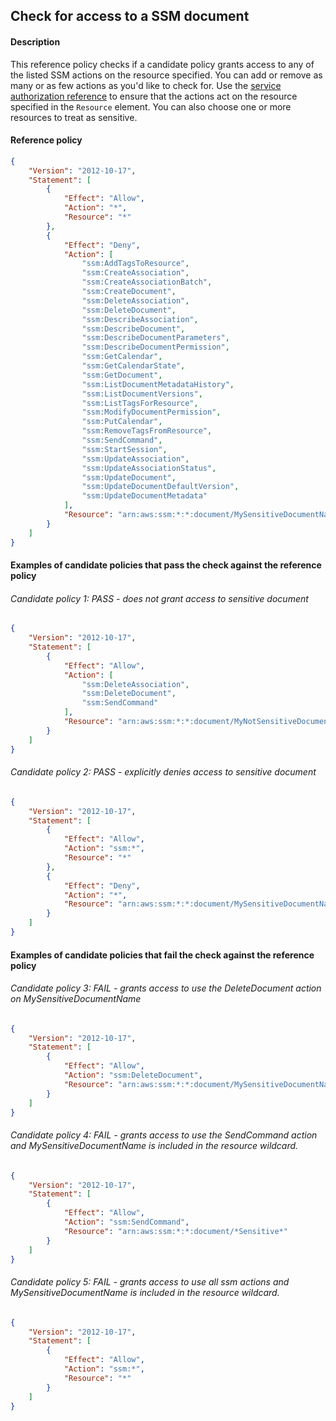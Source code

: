 ## Check for access to a SSM document

#### Description

This reference policy checks if a candidate policy grants access to any of the listed SSM actions on the resource specified. You can add or remove as many or as few actions as you'd like to check for. Use the [service authorization reference](https://docs.aws.amazon.com/service-authorization/latest/reference/reference_policies_actions-resources-contextkeys.html) to ensure that the actions act on the resource specified in the ```Resource``` element.  You can also choose one or more resources to treat as sensitive.


#### Reference policy
```json
{
    "Version": "2012-10-17",
    "Statement": [
        {
            "Effect": "Allow",
            "Action": "*",
            "Resource": "*"
        },
        {
            "Effect": "Deny",
            "Action": [
                "ssm:AddTagsToResource",
                "ssm:CreateAssociation",
                "ssm:CreateAssociationBatch",
                "ssm:CreateDocument",
                "ssm:DeleteAssociation",
                "ssm:DeleteDocument",
                "ssm:DescribeAssociation",
                "ssm:DescribeDocument",
                "ssm:DescribeDocumentParameters",
                "ssm:DescribeDocumentPermission",
                "ssm:GetCalendar",
                "ssm:GetCalendarState",
                "ssm:GetDocument",
                "ssm:ListDocumentMetadataHistory",
                "ssm:ListDocumentVersions",
                "ssm:ListTagsForResource",
                "ssm:ModifyDocumentPermission",
                "ssm:PutCalendar",
                "ssm:RemoveTagsFromResource",
                "ssm:SendCommand",
                "ssm:StartSession",
                "ssm:UpdateAssociation",
                "ssm:UpdateAssociationStatus",
                "ssm:UpdateDocument",
                "ssm:UpdateDocumentDefaultVersion",
                "ssm:UpdateDocumentMetadata"
            ],
            "Resource": "arn:aws:ssm:*:*:document/MySensitiveDocumentName"
        }
    ]
}
```

#### Examples of candidate policies that pass the check against the reference policy

###### Candidate policy 1: PASS - does not grant access to sensitive document
```json
{
    "Version": "2012-10-17",
    "Statement": [
        {
            "Effect": "Allow",
            "Action": [
                "ssm:DeleteAssociation",
                "ssm:DeleteDocument",
                "ssm:SendCommand"
            ],
            "Resource": "arn:aws:ssm:*:*:document/MyNotSensitiveDocumentName"
        }
    ]
}
```

###### Candidate policy 2: PASS - explicitly denies access to sensitive document
```json
{
    "Version": "2012-10-17",
    "Statement": [
        {
            "Effect": "Allow",
            "Action": "ssm:*",
            "Resource": "*"
        }, 
        {
            "Effect": "Deny",
            "Action": "*",
            "Resource": "arn:aws:ssm:*:*:document/MySensitiveDocumentName"
        }
    ]
}
```

#### Examples of candidate policies that fail the check against the reference policy

###### Candidate policy 3: FAIL - grants access to use the DeleteDocument action on MySensitiveDocumentName
```json
{
    "Version": "2012-10-17",
    "Statement": [
        {
            "Effect": "Allow",
            "Action": "ssm:DeleteDocument",
            "Resource": "arn:aws:ssm:*:*:document/MySensitiveDocumentName"
        }
    ]
}
```

###### Candidate policy 4: FAIL - grants access to use the SendCommand action and MySensitiveDocumentName is included in the resource wildcard.
```json
{
    "Version": "2012-10-17",
    "Statement": [
        {
            "Effect": "Allow",
            "Action": "ssm:SendCommand",
            "Resource": "arn:aws:ssm:*:*:document/*Sensitive*"
        }
    ]
}
```

###### Candidate policy 5: FAIL - grants access to use all ssm actions and MySensitiveDocumentName is included in the resource wildcard.
```json
{
    "Version": "2012-10-17",
    "Statement": [
        {
            "Effect": "Allow",
            "Action": "ssm:*",
            "Resource": "*"
        }
    ]
}
```
